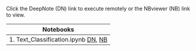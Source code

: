 Click the DeepNote (DN) link to execute remotely or the NBviewer (NB) link to view.<br>

|Notebooks|
|---|
|1. Text_Classification.ipynb [DN](https://beta.deepnote.org/launch?template=data-science&url=https%3A%2F%2Fgithub.com%2Falessandro-giusti%2Fteaching-notebooks%2Fblob%2Fmaster%2Frobotics%2F01%2520transforms2d.ipynb), [NB](https://nbviewer.jupyter.org/github/alessandro-giusti/teaching-notebooks/blob/master/data%20science/Text%20classification.ipynb)|
